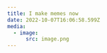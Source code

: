 ```yaml
---
title: I make memes now
date: 2022-10-07T16:06:58.599Z
media:
  - image:
      src: image.png
---
```

